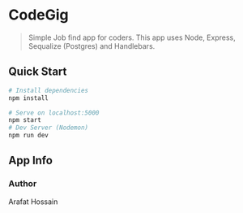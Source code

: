 # CodeGig

> Simple Job find app for coders. This app uses Node, Express, Sequalize (Postgres) and Handlebars.

## Quick Start

``` bash
# Install dependencies
npm install

# Serve on localhost:5000
npm start
# Dev Server (Nodemon)
npm run dev
```

## App Info

### Author
Arafat Hossain

